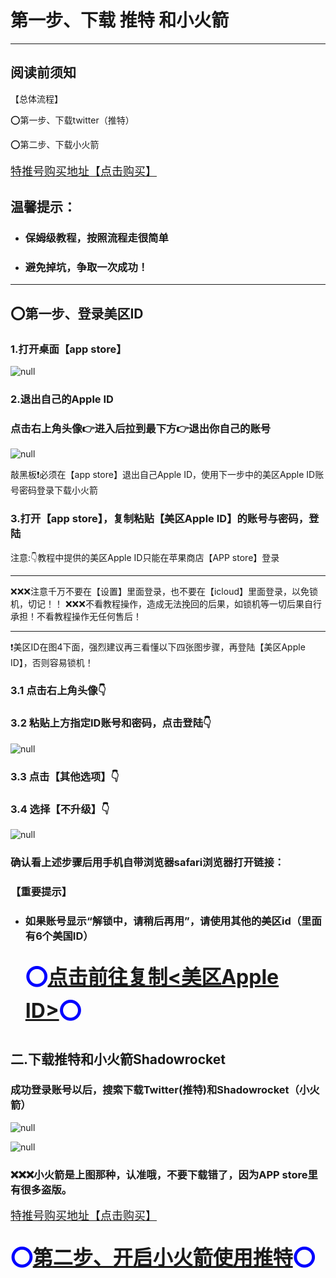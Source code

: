 # 第一步、下载 推特 和小火箭

------

## 阅读前须知
【总体流程】

⭕️第一步、下载twitter（推特）

⭕️第二步、下载小火箭

<font size=4 color=blue>[特推号购买地址【点击购买】](http://uuohh8.fk55.cn/)</font>

## 温馨提示：
- ### 保姆级教程，按照流程走很简单

- ### 避免掉坑，争取一次成功！
------

## ⭕️第一步、登录美区ID

### 1.打开桌面【app store】

![null](https://www.xiguajiasu.me/media/202301/2023-01-07_152341_2552730.046685490902946825.png)

### 2.退出自己的Apple ID

### 点击右上角头像👉进入后拉到最下方👉退出你自己的账号

![null](https://www.xiguajiasu.me/media/202301/2023-01-07_152435_5290080.5321726864128616.png)

敲黑板❗️必须在【app store】退出自己Apple ID，使用下一步中的美区Apple ID账号密码登录下载小火箭

### 3.打开【app store】，复制粘贴【美区Apple ID】的账号与密码，登陆

注意:👇教程中提供的美区Apple ID只能在苹果商店【APP store】登录

------

❌❌❌注意千万不要在【设置】里面登录，也不要在【icloud】里面登录，以免锁机，切记！！
❌❌❌不看教程操作，造成无法挽回的后果，如锁机等一切后果自行承担！不看教程操作无任何售后！

------

❗️美区ID在图4下面，强烈建议再三看懂以下四张图步骤，再登陆【美区Apple ID】，否则容易锁机！

### 3.1 点击右上角头像👇

### 3.2 粘贴上方指定ID账号和密码，点击登陆👇

![null](https://www.xiguajiasu.me/media/202301/2023-01-07_154745_9621720.8404140302177219.jpeg)

### 3.3 点击【其他选项】👇

### 3.4 选择【不升级】👇

![null](https://www.xiguajiasu.me/media/202302/2023-02-11_121848_5845900.22386567604382035.jpeg)

### 确认看上述步骤后用手机自带浏览器safari浏览器打开链接：

### 【重要提示】

- ### 如果账号显示“解锁中，请稍后再用”，请使用其他的美区id（里面有6个美国ID）

  ## <font size=6 color=blue>⭕️[点击前往复制<美区Apple ID>](https://xgjs.top/?pwd=123)⭕️</font>

## 二.下载推特和小火箭Shadowrocket

### 成功登录账号以后，搜索下载Twitter(推特)和Shadowrocket（小火箭）

![null](https://www.xiguajiasu.me/media/202301/2023-01-11_204916_5184830.06894002678953493.png)

![null](https://www.xiguajiasu.me/media/202301/2023-01-07_155054_5197990.022193155334848114.png)

### ❌❌❌小火箭是上图那种，认准哦，不要下载错了，因为APP store里有很多盗版。

<font size=4 color=blue>[特推号购买地址【点击购买】](http://uuohh8.fk55.cn/)</font>

  ## <font size=6 color=blue>⭕️[第二步、开启小火箭使用推特](Twitter/make2.md)⭕️</font>